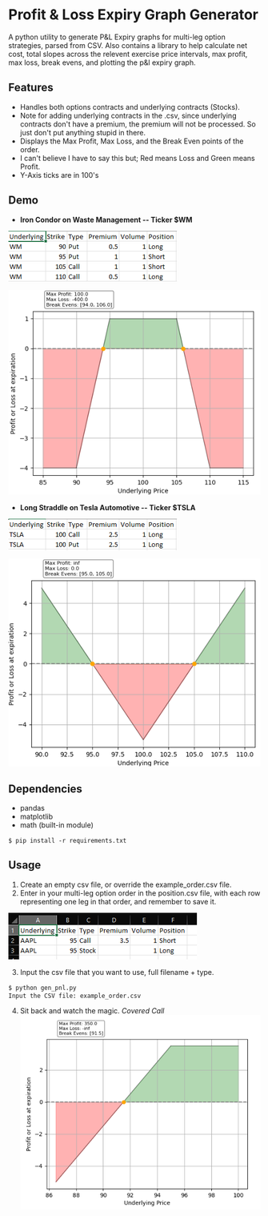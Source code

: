 # Profit & Loss Expiry Graph Generator
A python utility to generate P&L Expiry graphs for multi-leg option strategies, parsed from CSV. Also contains a library to help calculate net cost, total slopes across the relevent exercise price intervals, max profit, max loss, break evens, and plotting the p&l expiry graph. 
## Features
- Handles both options contracts and underlying contracts (Stocks).
- Note for adding underlying contracts in the .csv, since underlying contracts don't have a premium, the premium will not be processed. So just don't put anything stupid in there.
- Displays the Max Profit, Max Loss, and the Break Even points of the order.
- I can't believe I have to say this but; Red means Loss and Green means Profit.
- Y-Axis ticks are in 100's
## Demo
- **Iron Condor on Waste Management -- Ticker $WM**

![long_iron_condor_csv](resources/long_iron_condor_csv.png)

![long_iron_condor_graph](resources/long_iron_condor_graph.png)

- **Long Straddle on Tesla Automotive -- Ticker $TSLA**

![long_straddle_csv](resources/long_straddle_csv.png)

![long_straddle_graph](resources/long_straddle_graph.png)


## Dependencies
- pandas
- matplotlib
- math (built-in module)
```
$ pip install -r requirements.txt
```

## Usage
1. Create an empty csv file, or override the example_order.csv file.
2. Enter in your multi-leg option order in the position.csv file, with each row representing one leg in that order, and remember to save it.

![covered_call_csv](resources/covered_call_csv.png)

3. Input the csv file that you want to use, full filename + type.
```
$ python gen_pnl.py
Input the CSV file: example_order.csv
```
4. Sit back and watch the magic.
*Covered Call*
![covered_call_graph](resources/covered_call_graph.png)
